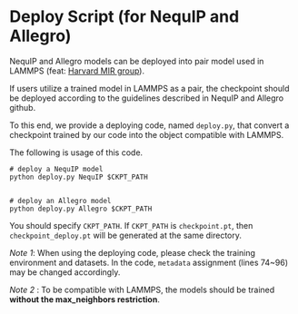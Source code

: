 # Deploy Script (for NequIP and Allegro)

NequIP and Allegro models can be deployed into pair model used in LAMMPS (feat: [Harvard MIR group](https://github.com/mir-group)).

If users utilize a trained model in LAMMPS as a pair, the checkpoint should be deployed according to the guidelines described in NequIP and Allegro github.

To this end, we provide a deploying code, named `deploy.py`, that convert a checkpoint trained by our code into the object compatible with LAMMPS.

The following is usage of this code.

```
# deploy a NequIP model
python deploy.py NequIP $CKPT_PATH


# deploy an Allegro model
python deploy.py Allegro $CKPT_PATH
```

You should specify `CKPT_PATH`. If `CKPT_PATH` is `checkpoint.pt`, then `checkpoint_deploy.pt` will be generated at the same directory.

*Note 1*: When using the deploying code, please check the training environment and datasets. In the code, `metadata` assignment (lines 74~96) may be changed accordingly.

*Note 2* : To be compatible with LAMMPS, the models should be trained __without the max_neighbors restriction__.



